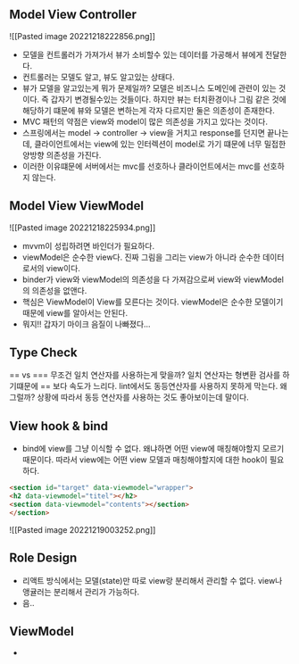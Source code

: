 ## Model View Controller
![[Pasted image 20221218222856.png]]
- 모델을 컨트롤러가 가져가서 뷰가 소비할수 있는 데이터를 가공해서 뷰에게 전달한다.
- 컨트롤러는 모델도 알고, 뷰도 알고있는 상태다.
- 뷰가 모델을 알고있는게 뭐가 문제일까? 모델은 비즈니스 도메인에 관련이 있는 것이다. 즉 갑자기 변경될수있는 것들이다. 하지만 뷰는 터치환경이나 그림 같은 것에 해당하기 떄문에 뷰와 모델은 변하는게 각자 다르지만 둘은 의존성이 존재한다.
- MVC 패턴의 약점은 view와 model이 많은 의존성을 가지고 있다는 것이다.
- 스프링에서는 model -> controller -> view을 거치고 response를 던지면 끝나는데, 클라이언트에서는 view에 있는 인터렉션이 model로 가기 떄문에 너무 밀접한 양방향 의존성을 가진다.
- 이러한 이유떄문에 서버에서는 mvc를 선호하나 클라이언트에서는 mvc를 선호하지 않는다.

## Model View ViewModel
![[Pasted image 20221218225934.png]]
- mvvm이 성립하려면 바인더가 필요하다. 
- viewModel은 순수한 view다. 진짜 그림을 그리는 view가 아니라 순수한 데이터로서의 view이다. 
- binder가 view와 viewModel의 의존성을 다 가져감으로써 view와 viewModel의 의존성을 없앤다.
- 핵심은 ViewModel이 View를 모른다는 것이다. viewModel은 순수한 모델이기 때문에 view를 알아서는 안된다. 
- 뭐지!! 갑자기 마이크 음질이 나빠졌다...

## Type Check
==  vs === 무조건 일치 연산자를 사용하는게 맞을까? 일치 연산자는 형변환 검사를 하기떄문에 == 보다 속도가 느리다. lint에서도 동등연산자를 사용하지 못하게 막는다. 왜 그럴까? 상황에 따라서 동등 연산자를 사용하는 것도 좋아보이는데 말이다.

## View hook & bind
- bind에 view를 그냥 이식할 수 없다.  왜냐하면 어떤 view에 매칭해야할지 모르기 때문이다. 따라서 view에는 어떤 view 모델과 매칭해야할지에 대한 hook이 필요하다.
```html
<section id="target" data-viewmodel="wrapper">
<h2 data-viewmodel="titel"></h2>
<section data-viewmodel="contents"></section>
</section>
```

![[Pasted image 20221219003252.png]]

## Role Design
- 리액트 방식에서는 모델(state)만 따로 view랑 분리해서 관리할 수 없다. view나 앵귤러는 분리해서 관리가 가능하다.
- 음..

## ViewModel
- 